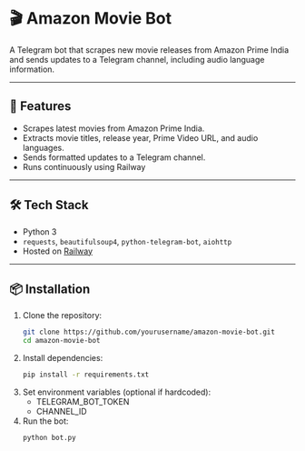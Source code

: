 # 🎬 Amazon Movie Bot

A Telegram bot that scrapes new movie releases from Amazon Prime India and sends updates to a Telegram channel, including audio language information.

---

## 🚀 Features

- Scrapes latest movies from Amazon Prime India.
- Extracts movie titles, release year, Prime Video URL, and audio languages.
- Sends formatted updates to a Telegram channel.
- Runs continuously using Railway

---

## 🛠 Tech Stack

- Python 3
- `requests`, `beautifulsoup4`, `python-telegram-bot`, `aiohttp`
- Hosted on [Railway](https://railway.app)

---

## 📦 Installation

1. Clone the repository:
   ```bash
   git clone https://github.com/yourusername/amazon-movie-bot.git
   cd amazon-movie-bot
2. Install dependencies:
   ```bash
   pip install -r requirements.txt
3. Set environment variables (optional if hardcoded):
   - TELEGRAM_BOT_TOKEN
   - CHANNEL_ID
4. Run the bot:
   ```bash
   python bot.py


